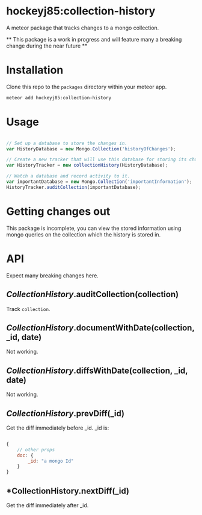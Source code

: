 
hockeyj85:collection-history
============================

A meteor package that tracks changes to a mongo collection.

** This package is a work in progress and will feature many a breaking change during the near future **

Installation
============

Clone this repo to the ```packages``` directory within your meteor app.


```bash
meteor add hockeyj85:collection-history
```

Usage
=====

```js

// Set up a database to store the changes in.
var HistoryDatabase = new Mongo.Collection('historyOfChanges');

// Create a new tracker that will use this database for storing its changes.
var HistoryTracker = new collectionHistory(HistoryDatabase);

// Watch a database and record activity to it.
var importantDatabase = new Mongo.Collection('importantInformation');
HistoryTracker.auditCollection(importantDatabase);


```

Getting changes out
===================

This package is incomplete, you can view the stored information using mongo queries on the collection which the history is stored in.


API
===

Expect many breaking changes here.

*CollectionHistory*.auditCollection(collection)
-----------------------------------------------
Track ```collection```.


*CollectionHistory*.documentWithDate(collection, _id, date)
-----------------------------------------------------------
Not working.

*CollectionHistory*.diffsWithDate(collection, _id, date)
--------------------------------------------------------
Not working.

*CollectionHistory*.prevDiff(_id)
---------------------------------
Get the diff immediately before _id.
_id is:

```js

{
    // other props
    doc: {
        _id: "a mongo Id"
    }
}

```

*CollectionHistory.nextDiff(_id)
--------------------------------
Get the diff immediately after _id.
